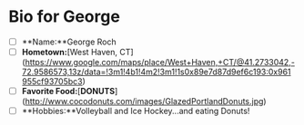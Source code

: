 # Bio for George

- [ ] **Name:**George Roch
- [ ] **Hometown:**[West Haven, CT] (https://www.google.com/maps/place/West+Haven,+CT/@41.2733042,-72.9586573,13z/data=!3m1!4b1!4m2!3m1!1s0x89e7d87d9ef6c193:0x961955cf93705bc3)
- [ ] **Favorite Food:**[**DONUTS**] (http://www.cocodonuts.com/images/GlazedPortlandDonuts.jpg)
- [ ] **Hobbies:**Volleyball and Ice Hockey...and eating Donuts!
